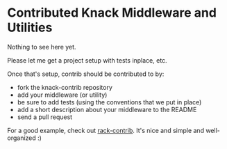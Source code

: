 Contributed Knack Middleware and Utilities
==========================================

Nothing to see here yet.

Please let me get a project setup with tests inplace, etc.

Once that's setup, contrib should be contributed to by:

 - fork the knack-contrib repository
 - add your middleware (or utility)
 - be sure to add tests (using the conventions that we put in place)
 - add a short description about your middleware to the README
 - send a pull request

For a good example, check out [rack-contrib][].  It's nice and simple and well-organized  :)

[rack-contrib]: https://github.com/rack/rack-contrib
